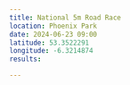 ```yaml
---
title: National 5m Road Race
location: Phoenix Park
date: 2024-06-23 09:00
latitude: 53.3522291
longitude: -6.3214874
results:

---
```


